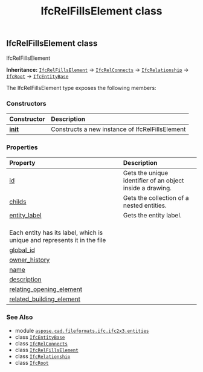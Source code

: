 ﻿---
title: IfcRelFillsElement class
second_title: Aspose.CAD for Python via .NET API References
description: 
type: docs
weight: 4730
url: /python-net/aspose.cad.fileformats.ifc.ifc2x3.entities/ifcrelfillselement/
is_root: false
---

## IfcRelFillsElement class

IfcRelFillsElement



**Inheritance:** [`IfcRelFillsElement`](/cad/python-net/aspose.cad.fileformats.ifc.ifc2x3.entities/ifcrelfillselement) → 
[`IfcRelConnects`](/cad/python-net/aspose.cad.fileformats.ifc.ifc2x3.entities/ifcrelconnects) → 
[`IfcRelationship`](/cad/python-net/aspose.cad.fileformats.ifc.ifc2x3.entities/ifcrelationship) → 
[`IfcRoot`](/cad/python-net/aspose.cad.fileformats.ifc.ifc2x3.entities/ifcroot) → 
[`IfcEntityBase`](/cad/python-net/aspose.cad.fileformats.ifc/ifcentitybase)



The IfcRelFillsElement type exposes the following members:

### Constructors
| Constructor | Description |
| :- | :- |
| [__init__](/cad/python-net/aspose.cad.fileformats.ifc.ifc2x3.entities/ifcrelfillselement/__init__/#) | Constructs a new instance of IfcRelFillsElement |


### Properties
| Property | Description |
| :- | :- |
| [id](/cad/python-net/aspose.cad.fileformats.ifc.ifc2x3.entities/ifcrelfillselement/id) | Gets the unique identifier of an object inside a drawing. |
| [childs](/cad/python-net/aspose.cad.fileformats.ifc.ifc2x3.entities/ifcrelfillselement/childs) | Gets the collection of a nested entities. |
| [entity_label](/cad/python-net/aspose.cad.fileformats.ifc.ifc2x3.entities/ifcrelfillselement/entity_label) | Gets the entity label.<br/>Each entity has its label, which is unique and represents it in the file |
| [global_id](/cad/python-net/aspose.cad.fileformats.ifc.ifc2x3.entities/ifcrelfillselement/global_id) |  |
| [owner_history](/cad/python-net/aspose.cad.fileformats.ifc.ifc2x3.entities/ifcrelfillselement/owner_history) |  |
| [name](/cad/python-net/aspose.cad.fileformats.ifc.ifc2x3.entities/ifcrelfillselement/name) |  |
| [description](/cad/python-net/aspose.cad.fileformats.ifc.ifc2x3.entities/ifcrelfillselement/description) |  |
| [relating_opening_element](/cad/python-net/aspose.cad.fileformats.ifc.ifc2x3.entities/ifcrelfillselement/relating_opening_element) |  |
| [related_building_element](/cad/python-net/aspose.cad.fileformats.ifc.ifc2x3.entities/ifcrelfillselement/related_building_element) |  |



### See Also
* module [`aspose.cad.fileformats.ifc.ifc2x3.entities`](..)
* class [`IfcEntityBase`](/cad/python-net/aspose.cad.fileformats.ifc/ifcentitybase)
* class [`IfcRelConnects`](/cad/python-net/aspose.cad.fileformats.ifc.ifc2x3.entities/ifcrelconnects)
* class [`IfcRelFillsElement`](/cad/python-net/aspose.cad.fileformats.ifc.ifc2x3.entities/ifcrelfillselement)
* class [`IfcRelationship`](/cad/python-net/aspose.cad.fileformats.ifc.ifc2x3.entities/ifcrelationship)
* class [`IfcRoot`](/cad/python-net/aspose.cad.fileformats.ifc.ifc2x3.entities/ifcroot)
